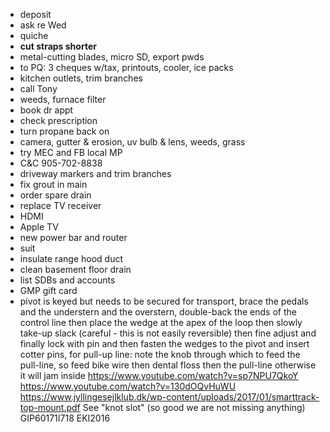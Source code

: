 - deposit
- ask re Wed
- quiche
- **cut straps shorter**
- metal-cutting blades, micro SD, export pwds
- to PQ: 3 cheques w/tax, printouts, cooler, ice packs
- kitchen outlets, trim branches
- call Tony
- weeds, furnace filter
- book dr appt
- check prescription
- turn propane back on
- camera, gutter & erosion, uv bulb & lens, weeds, grass
- try MEC and FB local MP
- C&C 905-702-8838
- driveway markers and trim branches
- fix grout in main
- order spare drain
- replace TV receiver
- HDMI
- Apple TV
- new power bar and router
- suit
- insulate range hood duct
- clean basement floor drain
- list SDBs and accounts
- GMP gift card
- pivot is keyed but needs to be secured for transport, brace the pedals and the understern and the overstern, double-back the ends of the control line then place the wedge at the apex of the loop then slowly take-up slack (careful - this is not easily reversible) then fine adjust and finally lock with pin and then fasten the wedges to the pivot and insert cotter pins, for pull-up line: note the knob through which to feed the pull-line, so feed bike wire then dental floss then the pull-line otherwise it will jam inside https://www.youtube.com/watch?v=sp7NPU7QkoY https://www.youtube.com/watch?v=130dOQvHuWU https://www.jyllingesejlklub.dk/wp-content/uploads/2017/01/smarttrack-top-mount.pdf See "knot slot" (so good we are not missing anything) GIP60171I718 EKI2016
